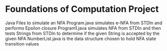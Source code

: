 # Foundations of Computation Project
 Java Files to simulate an NFA
Program.java simulates e-NFA from STDIn and performs Epsilon closure 
Program1.java simulates NFA from STDIn and then tests Strings from STDIn to determine if the given String is accepted by the given NFA 
NumberList.java is the data structure chosen to hold NFA state transition values
